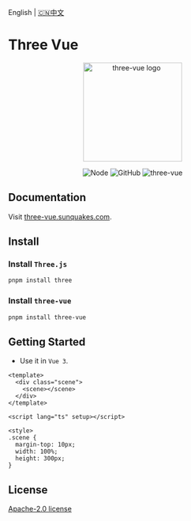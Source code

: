English | [🇨🇳中文](https://github.com/sunquakes/three-vue/blob/main/README_ZH.md)

# Three Vue

<p align="center">
  <a href="https://three-vue.sunquakes.com/" target="_blank" rel="noopener noreferrer">
    <img width="200" src="https://three-vue.sunquakes.com/images/logo.png" alt="three-vue logo">
  </a>
</p>
<p align="center">
  <img src="https://img.shields.io/badge/node-%3E=22.13.0-brightgreen.svg?maxAge=2592000" alt="Node">
  <img alt="GitHub" src="https://img.shields.io/github/license/sunquakes/three-vue?color=blue">
  <img alt="three-vue" src="https://img.shields.io/github/v/release/sunquakes/three-vue">
</p>

## Documentation

Visit [three-vue.sunquakes.com](https://three-vue.sunquakes.com).

## Install

### Install `Three.js`

```bash
pnpm install three
```

### Install `three-vue`

```bash
pnpm install three-vue
```

## Getting Started

- Use it in `Vue 3`.

```vue
<template>
  <div class="scene">
    <scene></scene>
  </div>
</template>

<script lang="ts" setup></script>

<style>
.scene {
  margin-top: 10px;
  width: 100%;
  height: 300px;
}
```

## License

[Apache-2.0 license](/LICENSE)
